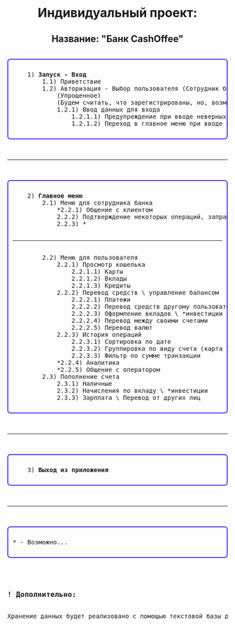 <h1 style="text-align: center;">Индивидуальный проект:</h1>
<h2 style="text-align: center;">Название: "Банк CashOffee"</h2>

<pre>

<div style="border: 2px solid #5020F0; border-radius: 7px; padding: 10px;">
    1) <b>Запуск - Вход</b>
        1.1) Приветствие
        1.2) Авторизация - Выбор пользователя (Сотрудник банка \ Пользователь)
            (Упрощенное)
            (Будем считать, что зарегистрированы, но, возможно, будет и простенькая регистрация)
            1.2.1) Ввод данных для входа
                1.2.1.1) Предупреждение при вводе неверных данных
                1.2.1.2) Переход в главное меню при вводе верных данных

</div>

<hr/>

<div style="border: 2px solid #5020F0; border-radius: 7px; padding: 10px;">
    2) <b>Главное меню</b>
        2.1) Меню для сотрудника банка
            *2.2.1) Общение с клиентом
            2.2.2) Подтверждение некоторых операций, запрашиваемых пользователем
            2.2.3) *
        <hr/>
        2.2) Меню для пользователя
            2.2.1) Просмотр кошелька
                2.2.1.1) Карты
                2.2.1.2) Вклады
                2.2.1.3) Кредиты
            2.2.2) Перевод средств \ управление балансом
                2.2.2.1) Платежи
                2.2.2.2) Перевод средств другому пользователю
                2.2.2.3) Оформление вкладов \ *инвестиции
                2.2.2.4) Перевод между своими счетами
                2.2.2.5) Перевод валют
            2.2.3) История операций
                2.2.3.1) Сортировка по дате
                2.2.3.2) Группировка по виду счета (карта \ вклад \ кредит) 
                2.2.3.3) Фильтр по сумме транзакции
            *2.2.4) Аналитика
            *2.2.5) Общение с оператором
        2.3) Пополнение счета
            2.3.1) Наличные
            2.3.2) Начисления по вкладу \ *инвестиции
            2.3.3) Зарплата \ Перевод от других лиц

</div>

<hr/>

<div style="border: 2px solid #5020F0; border-radius: 7px; padding: 10px;">
    3) <b>Выход из приложения</b>

</div>

<hr/>

<div style="border: 2px solid #5020F0; border-radius: 7px; padding: 10px;">
* - Возможно...

</div>

<h3>
! Дополнительно:
</h3>
Хранение данных будет реализовано с помощью текстовой базы данных

</pre>